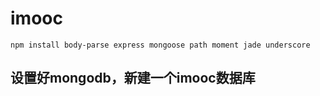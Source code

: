 # imooc

    npm install body-parse express mongoose path moment jade underscore
    
## 设置好mongodb，新建一个imooc数据库
